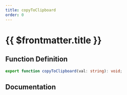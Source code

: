 ```yaml
---
title: copyToClipboard
order: 0
---
```


# {{ $frontmatter.title }}

## Function Definition

```ts
export function copyToClipboard(val: string): void;
```

## Documentation

<!--@include: ./parts/copyToClipboard.md-->
